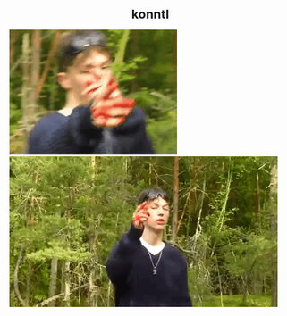 <h1 align="center" style="font-size: 22px">konntl</h1>

![ID GIF](https://github.com/konntl/konntl/blob/main/into_dust.gif?raw=true)
![ID GIF2](https://github.com/konntl/konntl/blob/main/into_dust2.gif?raw=true)
